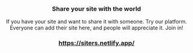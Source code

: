 ### <p align="center">Share your site with the world</p>
<p align="center">If you have your site and want to share it with someone. Try our platform. Everyone can add their site here, and people will appreciate it. Join in!</p>

### <p align="center">https://siters.netlify.app/</p>
